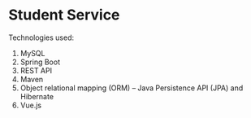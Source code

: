 # Student Service
Technologies used: 
1. MySQL
2. Spring Boot
3. REST API
4. Maven
5. Object relational mapping (ORM) – Java Persistence API (JPA) and Hibernate
6. Vue.js
